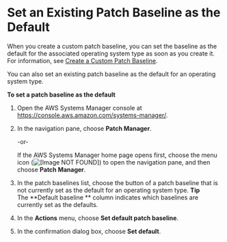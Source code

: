 # Set an Existing Patch Baseline as the Default<a name="set-default-patch-baseline"></a>

When you create a custom patch baseline, you can set the baseline as the default for the associated operating system type as soon as you create it\. For information, see [Create a Custom Patch Baseline](sysman-patch-baseline-console.md)\.

You can also set an existing patch baseline as the default for an operating system type\.

**To set a patch baseline as the default**

1. Open the AWS Systems Manager console at [https://console\.aws\.amazon\.com/systems\-manager/](https://console.aws.amazon.com/systems-manager/)\.

1. In the navigation pane, choose **Patch Manager**\.

   \-or\-

   If the AWS Systems Manager home page opens first, choose the menu icon \(![\[Image NOT FOUND\]](http://docs.aws.amazon.com/systems-manager/latest/userguide/images/menu-icon-small.png)\) to open the navigation pane, and then choose **Patch Manager**\.

1. In the patch baselines list, choose the button of a patch baseline that is not currently set as the default for an operating system type\.
**Tip**  
The **Default baseline ** column indicates which baselines are currently set as the defaults\.

1. In the **Actions** menu, choose **Set default patch baseline**\.

1. In the confirmation dialog box, choose **Set default**\.